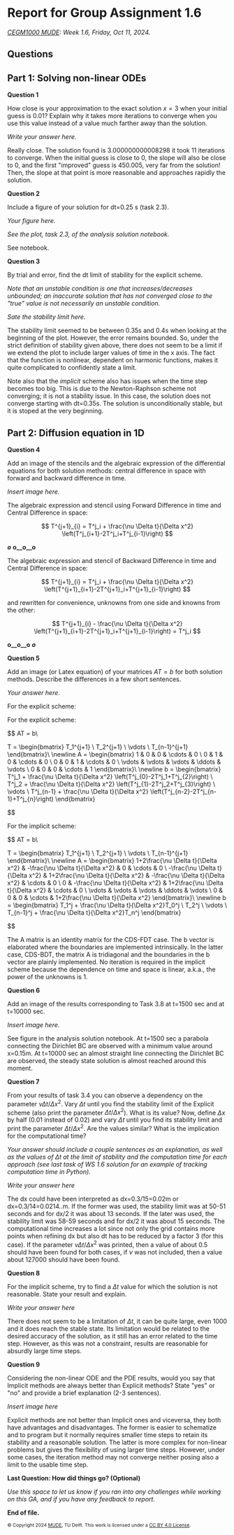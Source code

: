 # Report for Group Assignment 1.6

*[CEGM1000 MUDE](http://mude.citg.tudelft.nl/): Week 1.6, Friday, Oct 11, 2024.*

## Questions

## Part 1: Solving non-linear ODEs

**Question 1**

How close is your approximation to the exact solution $x=3$ when your initial guess is 0.01? Explain why it takes more iterations to converge when you use this value instead of a value much farther away than the solution. 

_Write your answer here._

Really close. The solution found is  3.000000000008298  it took  11  iterations to converge. When the initial guess is close to 0, the slope will also be close to 0, and the first "improved" guess is 450.005, very far from the solution! Then, the slope at that point is more reasonable and approaches rapidly the solution.  


**Question 2**

Include a figure of your solution for dt=0.25 s (task 2.3). 

_Your figure here._

_See the plot, task 2.3, of the analysis solution notebook._

See notebook.

**Question 3**

By trial and error, find the dt limit of stability for the explicit scheme.

_Note that an unstable condition is one that increases/decreases unbounded; an inaccurate solution that has not converged close to the "true" value is not necessarily an unstable condition._ 

_Sate the stability limit here._

The stability limit seemed to be between 0.35s and 0.4s when looking at the beginning of the plot. However, the error remains bounded. So, under the strict definition of stability given above, there does not seem to be a limit if we extend the plot to include larger values of time in the x axis. The fact that the function is nonlinear, dependent on harmonic functions, makes it quite complicated to confidently state a limit.    

Note also that the _implicit_ scheme also has issues when the time step becomes too big. This is due to the Newton-Raphson scheme not converging; it is not a stability issue. In this case, the solution does not converge starting with dt=0.35s. The solution is unconditionally stable, but it is stoped at the very beginning. 

## Part 2: Diffusion equation in 1D

**Question 4**

Add an image of the stencils and the algebraic expression of the differential equations for both solution methods: central difference in space with forward and backward difference in time. 

_Insert image here._

The algebraic expression and stencil using Forward Difference in time and Central Difference in space:

$$ 
T^{j+1}_{i} = T^j_i + \frac{\nu \Delta t}{\Delta x^2} \left(T^j_{i+1}-2T^j_i+T^j_{i-1}\right)
$$

_____o_____
__o__o__o__ 

The algebraic expression and stencil of Backward Difference in time and Central Difference in space:

$$ 
T^{j+1}_{i} = T^j_i + \frac{\nu \Delta t}{\Delta x^2} \left(T^{j+1}_{i+1}-2T^{j+1}_i+T^{j+1}_{i-1}\right)
$$

and rewritten for convenience, unknowns from one side and knowns from the other:

$$ 
T^{j+1}_{i} - \frac{\nu \Delta t}{\Delta x^2} \left(T^{j+1}_{i+1}-2T^{j+1}_i+T^{j+1}_{i-1}\right)  = T^j_i 
$$

__o__o__o__ 
_____o_____

**Question 5**

Add an image (or Latex equation) of your matrices $AT=b$ for both solution methods. Describe the differences in a few short sentences.  

_Your answer here._

For the explicit scheme:

For the explicit scheme:

$$
AT = b\\

T = \begin{bmatrix}
T_1^{j+1} \\
T_2^{j+1} \\
\vdots \\
T_{n-1}^{j+1}
\end{bmatrix}\\
\newline
A = \begin{bmatrix}
1 & 0 & 0 & \cdots & 0 \\
0 & 1 & 0 & \cdots & 0 \\
0 & 0 & 1 & \cdots & 0 \\
\vdots & \vdots & \vdots & \ddots & \vdots \\
0 & 0 & 0 & \cdots & 1
\end{bmatrix}\\
\newline
b = \begin{bmatrix}
T^j_1 + \frac{\nu \Delta t}{\Delta x^2} \left(T^j_{0}-2T^j_1+T^j_{2}\right) \\
T^j_2 + \frac{\nu \Delta t}{\Delta x^2} \left(T^j_{1}-2T^j_2+T^j_{3}\right) \\
\vdots \\
T^j_{n-1} + \frac{\nu \Delta t}{\Delta x^2} \left(T^j_{n-2}-2T^j_{n-1}+T^j_{n}\right)
\end{bmatrix}


$$

For the implicit scheme:

$$
AT = b\\

T = \begin{bmatrix}
T_1^{j+1} \\
T_2^{j+1} \\
\vdots \\
T_{n-1}^{j+1}
\end{bmatrix}\\
\newline
A = \begin{bmatrix}
1+2\frac{\nu \Delta t}{\Delta x^2} & -\frac{\nu \Delta t}{\Delta x^2} & 0 & \cdots & 0 \\
-\frac{\nu \Delta t}{\Delta x^2} & 1+2\frac{\nu \Delta t}{\Delta x^2} & -\frac{\nu \Delta t}{\Delta x^2} & \cdots & 0 \\
0 & -\frac{\nu \Delta t}{\Delta x^2} & 1+2\frac{\nu \Delta t}{\Delta x^2} & \cdots & 0 \\
\vdots & \vdots & \vdots & \ddots & \vdots \\
0 & 0 & 0 & \cdots & 1+2\frac{\nu \Delta t}{\Delta x^2}
\end{bmatrix}\\
\newline
b = \begin{bmatrix}
T_1^j + \frac{\nu \Delta t}{\Delta x^2}T_0^j \\
T_2^j \\
\vdots \\
T_{n-1}^j + \frac{\nu \Delta t}{\Delta x^2}T_n^j
\end{bmatrix}

$$

The A matrix is an identity matrix for the CDS-FDT case. The b vector is elaborated where the boundaries are implemented intrinsically. In the latter case, CDS-BDT, the matrix A is tridiagonal and the boundaries in the b vector are plainly implemented. No iteration is required in the implicit scheme because the dependence on time and space is linear, a.k.a., the power of the unknowns is 1.  

**Question 6**

Add an image of the results corresponding to Task 3.8 at t=1500 sec and at t=10000 sec.

_Insert image here._

See figure in the analysis solution notebook. At t=1500 sec a parabola connecting the Dirichlet BC are observed with a minimum value around x=0.15m. At t=10000 sec an almost straight line connecting the Dirichlet BC are observed, the steady state solution is almost reached around this moment. 

**Question 7**

From your results of task 3.4 you can observe a dependency on the parameter $\nu \Delta t / \Delta x^2$. Vary $\Delta t$ until you find the stability limit of the Explicit scheme (also print the parameter $\Delta t / \Delta x^2$). What is its value? Now, define $\Delta x$ by half (0.01 instead of 0.02) and vary $\Delta t$ until you find its stability limit and print the parameter $\Delta t / \Delta x^2$. Are the values similar? What is the implication for the computational time?

_Your answer should include a couple sentences as an explanation, as well as the values of $\Delta t$ at the limit of stability and the computation time for each approach (see last task of WS 1.6 solution for an example of tracking computation time in Python)._

_Write your answer here_

The dx could have been interpreted as dx=0.3/15=0.02m or dx=0.3/14=0.0214..m. If the former was used, the stability limit was at 50-51 seconds and for dx/2 it was about 13 seconds. If the later was used, the stability limit was 58-59 seconds and for dx/2 it was about 15 seconds. The computational time increases a lot since not only the grid contains more points when refining dx but also dt has to be reduced by a factor 3 (for this case). If the parameter $\nu \Delta t / \Delta x^2$ was printed, then a value of about 0.5 should have been found for both cases, if $\nu$ was not included, then a value about 127000 should have been found.

**Question 8**

For the implicit scheme, try to find a $\Delta t$ value for which the solution is not reasonable. State your result and explain.

_Write your answer here_

There does not seem to be a limitation of $\Delta t$, it can be quite large, even 1000 and it does reach the stable state. Its limitation would be related to the desired accuracy of the solution, as it still has an error related to the time step. However, as this was not a constraint, results are reasonable for absurdly large time steps. 

**Question 9**

Considering the non-linear ODE and the PDE results, would you say that Implicit methods are always better than Explicit methods? State "yes" or "no" and provide a brief explanation (2-3 sentences).

_Insert image here_

Explicit methods are not better than Implicit ones and viceversa, they both have advantages and disadvantages. The former is easier to schematize and to program but it normally requires smaller time steps to retain its stability and a reasonable solution. The latter is more complex for non-linear problems but gives the flexibility of using larger time steps. However, under some cases, the iteration method may not converge neither posing also a limit to the usable time step.

**Last Question: How did things go? (Optional)**

_Use this space to let us know if you ran into any challenges while working on this GA, and if you have any feedback to report._

**End of file.**

<span style="font-size: 75%">
&copy; Copyright 2024 <a rel="MUDE" href="http://mude.citg.tudelft.nl/">MUDE</a>, TU Delft. This work is licensed under a <a rel="license" href="http://creativecommons.org/licenses/by/4.0/">CC BY 4.0 License</a>.